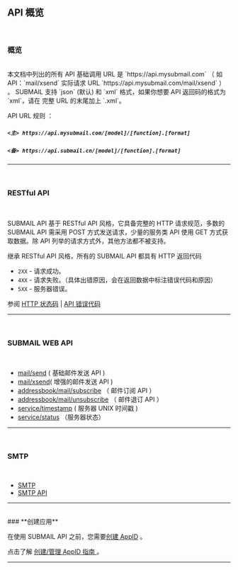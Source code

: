 ## API 概览
<br>

### **概览**

<br>
本文档中列出的所有 API 基础调用 URL 是 `https://api.mysubmail.com` （ 如 API：`mail/xsend` 实际请求 URL `https://api.mysubmail.com/mail/xsend` ） 。
SUBMAIL 支持 `json` (默认) 和 `xml` 格式，如果你想要 API 返回码的格式为 `xml`，请在 完整 URL 的末尾加上 `.xml`。

API URL 规则 ：
##### `<主> https://api.mysubmail.com/[model]/[function].[format]`  
##### `<备> https://api.submail.cn/[model]/[function].[format]`  



---

<br>

### **RESTful API**
<br>

SUBMAIL API 基于 RESTful API 风格，它具备完整的 HTTP 请求规范，多数的 SUBMAIL API 需采用 POST 方式发送请求，少量的服务类 API 使用 GET 方式获取数据。除 API 列举的请求方式外，其他方法都不被支持。

继承 RESTful API 风格，所有的 SUBMAIL API 都具有 HTTP 返回代码

*   `2XX` - 请求成功。
*   `4XX` - 请求失败。（具体出错原因，会在返回数据中标注错误代码和原因）
*   `5XX` - 服务器错误。

参阅 [HTTP 状态码](https://www.mysubmail.com/documents/MmTlW3)  | [API 错误代码](https://www.mysubmail.com/documents/i22PE4)

---
<br>

### **SUBMAIL WEB API**
<br>

*   [mail/send](https://www.mysubmail.com/documents/4MfRT2) ( 基础邮件发送 API )
*   [mail/xsend](https://www.mysubmail.com/documents/Vu8Qh3)( 增强的邮件发送 API )
*   [addressbook/mail/subscribe](https://www.mysubmail.com/documents/dyNlf) （ 邮件订阅 API ）
*   [addressbook/mail/unsubscribe](https://www.mysubmail.com/documents/E2YD33) （ 邮件退订 API ）
*   [service/timestamp](https://www.mysubmail.com/documents/wwBcQ4) ( 服务器 UNIX 时间戳 )
*   [service/status](https://www.mysubmail.com/documents/5Oyvq2) （服务器状态）

---

<br>

### **SMTP**

<br>

*   [SMTP](https://www.mysubmail.com/documents/J2pHa)
*   [SMTP API](https://www.mysubmail.com/documents/2cpYo2)

------
<br>
### **创建应用**

<br>

在使用 SUBMAIL API 之前，您需要[创建 AppID](https://www.mysubmail.com/console/mail/apps) 。

点击了解 [创建/管理 AppID 指南 ](https://www.mysubmail.com/documents/TmFfr2)。

------

